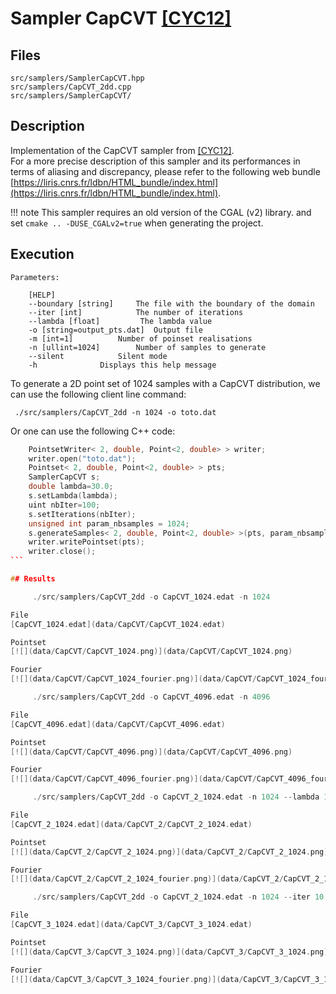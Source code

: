 # Sampler CapCVT [[CYC12]](https://dl.acm.org/citation.cfm?id=2360839)

## Files

```
src/samplers/SamplerCapCVT.hpp  
src/samplers/CapCVT_2dd.cpp  
src/samplers/SamplerCapCVT/
```

## Description


Implementation of the CapCVT sampler from [[CYC12]](https://dl.acm.org/citation.cfm?id=2360839).  
For a more precise description of this sampler and its performances in terms of aliasing and discrepancy, please refer to the following web bundle [https://liris.cnrs.fr/ldbn/HTML_bundle/index.html](https://liris.cnrs.fr/ldbn/HTML_bundle/index.html).

!!! note
     This sampler requires an old version of the CGAL (v2) library. and set  `cmake .. -DUSE_CGALv2=true` when generating the project.

## Execution

```
Parameters:  

	[HELP]
	--boundary [string]		The file with the boundary of the domain
	--iter [int]			The number of iterations
	--lambda [float]		 The lambda value
	-o [string=output_pts.dat]	Output file
	-m [int=1]			Number of poinset realisations
	-n [ullint=1024]		Number of samples to generate
	--silent 			Silent mode
	-h 				Displays this help message
```			

To generate a 2D point set of 1024 samples with a CapCVT distribution, we can use the following client line command:

     ./src/samplers/CapCVT_2dd -n 1024 -o toto.dat

Or one can use the following C++ code:

``` cpp    
    PointsetWriter< 2, double, Point<2, double> > writer;
    writer.open("toto.dat");
    Pointset< 2, double, Point<2, double> > pts;
    SamplerCapCVT s;
    double lambda=30.0;
    s.setLambda(lambda);
    uint nbIter=100;
    s.setIterations(nbIter);
    unsigned int param_nbsamples = 1024;
    s.generateSamples< 2, double, Point<2, double> >(pts, param_nbsamples);
    writer.writePointset(pts);
    writer.close();
```     			

## Results

     ./src/samplers/CapCVT_2dd -o CapCVT_1024.edat -n 1024

File  
[CapCVT_1024.edat](data/CapCVT/CapCVT_1024.edat)

Pointset  
[![](data/CapCVT/CapCVT_1024.png)](data/CapCVT/CapCVT_1024.png)

Fourier  
[![](data/CapCVT/CapCVT_1024_fourier.png)](data/CapCVT/CapCVT_1024_fourier.png)

     ./src/samplers/CapCVT_2dd -o CapCVT_4096.edat -n 4096

File  
[CapCVT_4096.edat](data/CapCVT/CapCVT_4096.edat)

Pointset  
[![](data/CapCVT/CapCVT_4096.png)](data/CapCVT/CapCVT_4096.png)

Fourier  
[![](data/CapCVT/CapCVT_4096_fourier.png)](data/CapCVT/CapCVT_4096_fourier.png)

     ./src/samplers/CapCVT_2dd -o CapCVT_2_1024.edat -n 1024 --lambda 10

File  
[CapCVT_2_1024.edat](data/CapCVT_2/CapCVT_2_1024.edat)

Pointset  
[![](data/CapCVT_2/CapCVT_2_1024.png)](data/CapCVT_2/CapCVT_2_1024.png)

Fourier  
[![](data/CapCVT_2/CapCVT_2_1024_fourier.png)](data/CapCVT_2/CapCVT_2_1024_fourier.png)

     ./src/samplers/CapCVT_2dd -o CapCVT_2_1024.edat -n 1024 --iter 10

File  
[CapCVT_3_1024.edat](data/CapCVT_3/CapCVT_3_1024.edat)

Pointset  
[![](data/CapCVT_3/CapCVT_3_1024.png)](data/CapCVT_3/CapCVT_3_1024.png)

Fourier  
[![](data/CapCVT_3/CapCVT_3_1024_fourier.png)](data/CapCVT_3/CapCVT_3_1024_fourier.png)

